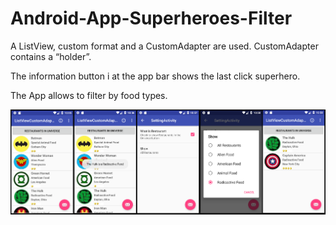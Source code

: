 # Android-App-Superheroes-Filter

A ListView, custom format and a CustomAdapter are used. CustomAdapter contains a “holder”.

The information button i at the app bar shows the last click superhero.

The App allows to filter by food types.

![alt text](https://github.com/wangchit/Android-App-Superheroes-Filter/blob/master/superhero_food_search.png)

